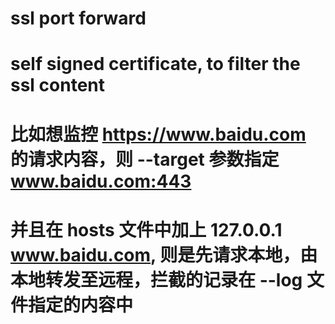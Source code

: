 # ssl port forward

# self signed certificate, to filter the ssl content

# 比如想监控 https://www.baidu.com 的请求内容，则 --target 参数指定 www.baidu.com:443

# 并且在 hosts 文件中加上 127.0.0.1 www.baidu.com, 则是先请求本地，由本地转发至远程，拦截的记录在 --log 文件指定的内容中
